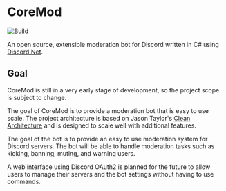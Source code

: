 # CoreMod

[![Build](https://github.com/tnikFi/CoreMod/actions/workflows/build.yml/badge.svg)](https://github.com/tnikFi/CoreMod/actions/workflows/build.yml)

An open source, extensible moderation bot for Discord written in C# using [Discord.Net](https://discordnet.dev/).

## Goal

CoreMod is still in a very early stage of development, so the project scope is subject to change.

The goal of CoreMod is to provide a moderation bot that is easy to use scale. The project architecture is based on Jason Taylor's [Clean Architecture](https://jasontaylor.dev/clean-architecture-getting-started/) and is designed to scale well with additional features.

The goal of the bot is to provide an easy to use moderation system for Discord servers. The bot will be able to handle moderation tasks such as kicking, banning, muting, and warning users.

A web interface using Discord OAuth2 is planned for the future to allow users to manage their servers and the bot settings without having to use commands.
